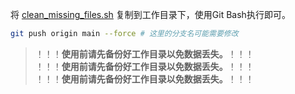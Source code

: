 将 [clean_missing_files.sh](./clean_missing_files.sh) 复制到工作目录下，使用Git Bash执行即可。

```sh
git push origin main --force # 这里的分支名可能需要修改
```

> ！！！**使用前请先备份好工作目录以免数据丢失。**！！！  
> ！！！**使用前请先备份好工作目录以免数据丢失。**！！！  
> ！！！**使用前请先备份好工作目录以免数据丢失。**！！！
